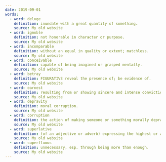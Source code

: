```yaml
---
date: 2019-09-01
words:
  - word: deluge
    definition: inundate with a great quantity of something.
    source: My old website
  - word: ignoble
    definition: not honorable in character or purpose. 
    source: My old website
  - word: incomparable 
    definition: without an equal in quality or extent; matchless.
    source: My old website
  - word: conceivable 
    definition: capable of being imagined or grasped mentally. 
    source: My old website
  - word: betray
    definition: FIGURATIVE reveal the presence of; be evidence of. 
    source: My old website
  - word: earnest
    definition: resulting from or showing sincere and intense conviction.
    source: My old website
  - word: depravity
    definition: moral corruption. 
    source: My old website
  - word: corruption
    definition: the action of making someone or something morally depraved or the state of being so. 
    source: My old website
  - word: superlative
    definition: (of an adjective or adverb) expressing the highest or a very high degree of a quality (e.g., bravest, most fiercely).
    source: My old website
  - word: superfluous
    definition: unnecessary, esp. through being more than enough. 
    source: My old website
---
```

